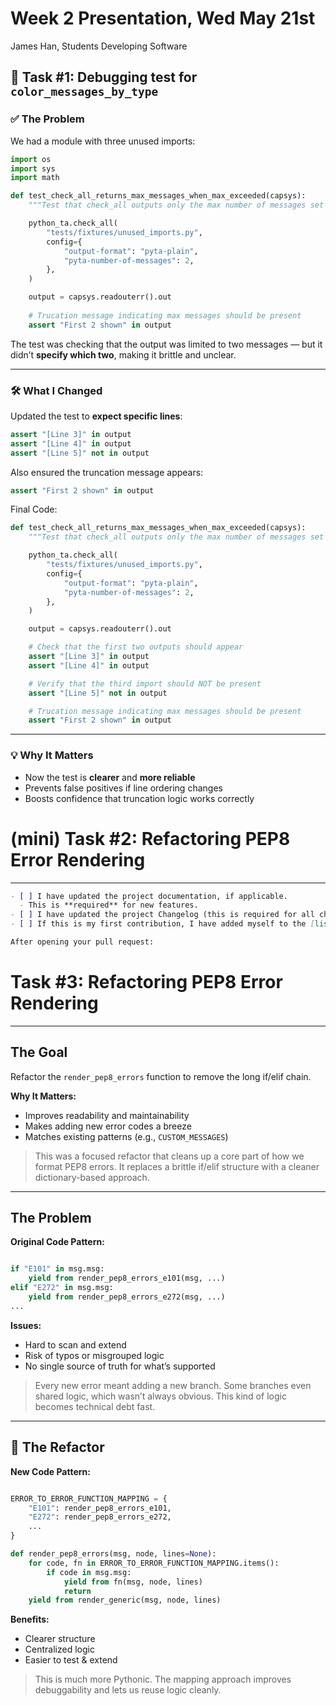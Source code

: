 # Week 2 Presentation, Wed May 21st

James Han, Students Developing Software

## 🧪 Task #1: Debugging test for `color_messages_by_type`

### ✅ The Problem

We had a module with three unused imports:

```python
import os
import sys
import math
```

```python
def test_check_all_returns_max_messages_when_max_exceeded(capsys):
    """Test that check_all outputs only the max number of messages set when the max is exceeded."""

    python_ta.check_all(
        "tests/fixtures/unused_imports.py",
        config={
            "output-format": "pyta-plain",
            "pyta-number-of-messages": 2,
        },
    )

    output = capsys.readouterr().out
    
    # Trucation message indicating max messages should be present
    assert "First 2 shown" in output
```

The test was checking that the output was limited to two messages — but it didn’t **specify which two**, making it brittle and unclear.

---

### 🛠 What I Changed

Updated the test to **expect specific lines**:

```python
assert "[Line 3]" in output
assert "[Line 4]" in output
assert "[Line 5]" not in output
```

Also ensured the truncation message appears:

```python
assert "First 2 shown" in output
```

Final Code:

```python
def test_check_all_returns_max_messages_when_max_exceeded(capsys):
    """Test that check_all outputs only the max number of messages set when the max is exceeded."""

    python_ta.check_all(
        "tests/fixtures/unused_imports.py",
        config={
            "output-format": "pyta-plain",
            "pyta-number-of-messages": 2,
        },
    )

    output = capsys.readouterr().out

    # Check that the first two outputs should appear
    assert "[Line 3]" in output
    assert "[Line 4]" in output

    # Verify that the third import should NOT be present
    assert "[Line 5]" not in output

    # Trucation message indicating max messages should be present
    assert "First 2 shown" in output
```

---

### 💡 Why It Matters

- Now the test is **clearer** and **more reliable**
- Prevents false positives if line ordering changes
- Boosts confidence that truncation logic works correctly

# (mini) Task #2: Refactoring PEP8 Error Rendering

---

```markdown
- [ ] I have updated the project documentation, if applicable.
  - This is **required** for new features.
- [ ] I have updated the project Changelog (this is required for all changes).
- [ ] If this is my first contribution, I have added myself to the [list of contributors](https://github.com/pyta-uoft/pyta/blob/master/README.md#contributors).

After opening your pull request:
```

# Task #3: Refactoring PEP8 Error Rendering

---

## The Goal

Refactor the `render_pep8_errors` function to remove the long if/elif chain.

**Why It Matters:**

- Improves readability and maintainability
- Makes adding new error codes a breeze
- Matches existing patterns (e.g., `CUSTOM_MESSAGES`)

> This was a focused refactor that cleans up a core part of how we format PEP8 errors. It replaces a brittle if/elif structure with a cleaner dictionary-based approach.
> 

---

## The Problem

**Original Code Pattern:**

```python

if "E101" in msg.msg:
    yield from render_pep8_errors_e101(msg, ...)
elif "E272" in msg.msg:
    yield from render_pep8_errors_e272(msg, ...)
...
```

**Issues:**

- Hard to scan and extend
- Risk of typos or misgrouped logic
- No single source of truth for what’s supported

> Every new error meant adding a new branch. Some branches even shared logic, which wasn’t always obvious. This kind of logic becomes technical debt fast.
> 

---

## 🚀 The Refactor

**New Code Pattern:**

```python

ERROR_TO_ERROR_FUNCTION_MAPPING = {
    "E101": render_pep8_errors_e101,
    "E272": render_pep8_errors_e272,
    ...
}

def render_pep8_errors(msg, node, lines=None):
    for code, fn in ERROR_TO_ERROR_FUNCTION_MAPPING.items():
        if code in msg.msg:
            yield from fn(msg, node, lines)
            return
    yield from render_generic(msg, node, lines)
```

**Benefits:**

- Clearer structure
- Centralized logic
- Easier to test & extend

> This is much more Pythonic. The mapping approach improves debuggability and lets us reuse logic cleanly.
>